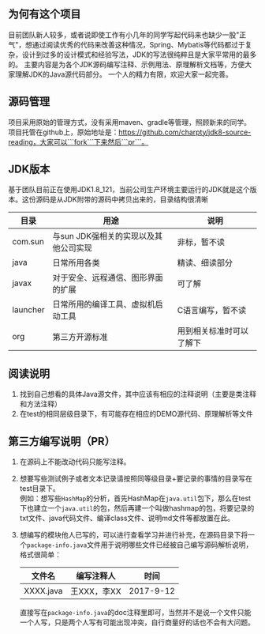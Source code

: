 ## 为何有这个项目 
目前团队新人较多，或者说即使工作有小几年的同学写起代码来也缺少一股"正气"，想通过阅读优秀的代码来改善这种情况，Spring、Mybatis等代码都过于复杂，设计到过多的设计模式和经验写法，JDK的写法很纯粹且是大家平常用的最多的。 
主要内容是为各个JDK源码编写注释、示例用法、原理解析文档等，方便大家理解JDK的Java源代码部分。 
一个人的精力有限，欢迎大家一起完善。 

## 源码管理
项目采用原始的管理方式，没有采用maven、gradle等管理，照顾新来的同学。 
项目托管在github上，原始地址是：https://github.com/charpty/jdk8-source-reading，大家可以```fork```下来然后```pr```。 

## JDK版本
基于团队目前正在使用JDK1.8_121，当前公司生产环境主要运行的JDK就是这个版本。这份源码是从JDK附带的源码中拷贝出来的，目录结构很清晰  

 | 目录       | 用途    |  说明  |
| --------    | --------   |-------- |
| com.sun    |  与sun JDK强相关的实现以及其他公司实现   | 非标，暂不读
| java       | 日常所用各类                     | 精读、细读部分
| javax      | 对于安全、远程通信、图形界面的扩展  | 可了解
| launcher   | 日常所用的编译工具、虚拟机启动工具  | C语言编写，暂不读
| org        | 第三方开源标准                   | 用到相关标准时可以了解下

## 阅读说明
1. 找到自己想看的具体Java源文件，其中应该有相应的注释说明（主要是类注释和方法注释）
2. 在test的相同层级目录下，有可能存在相应的DEMO源代码、原理解析等文件


## 第三方编写说明（PR）
1. 在源码上不能改动代码只能写注释。 
2. 想要写些测试例子或者文本记录请按照同等级目录+要记录的事情的目录写在test目录下。   
   例如：想写些```HashMap```的分析，首先HashMap在```java.util```包下，那么在test下也建立一个```java.util```的包，然后再建一个叫做hashmap的包，将要记录的txt文件、java代码文件、编译class文件、说明md文件等都放置在此。
3. 想编写的模块他人已写的，可以进行查看学习并进行补充，在源码目录下将一个```package-info.java```文件用于说明哪些文件已经被自己编写源码解析说明，格式很简单：

    | 文件名       | 编写注释人    |  时间  |
    | --------    | --------   |-------- |
    | XXXX.java    |王XXX，李XX      |2017-9-12 
    
   直接写在```package-info.java```的doc注释里即可，当然并不是说一个文件只能一个人写，只是两个人写有可能出现冲突，自行商量好的话也不会有大问题。

